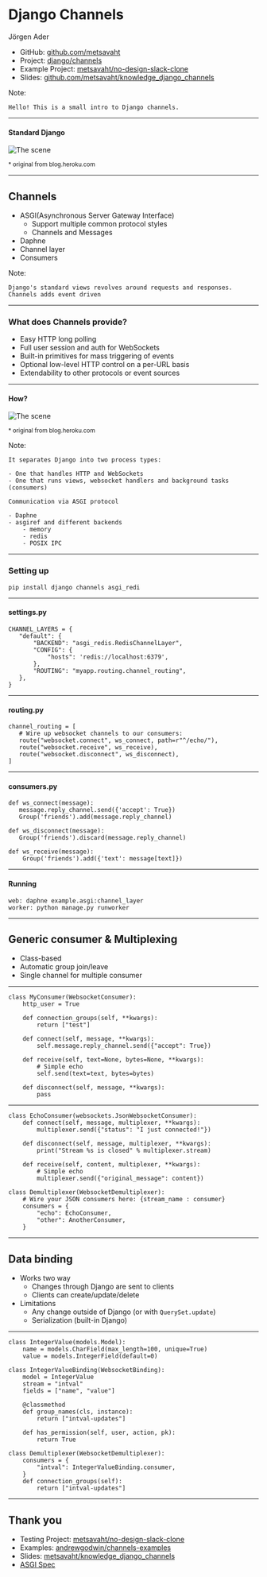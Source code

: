 # Django Channels

Jörgen Ader

- GitHub: [github.com/metsavaht](https://github.com/metsavaht)
- Project: [django/channels](https://github.com/django/channels)
- Example Project: [metsavaht/no-design-slack-clone](https://github.com/metsavaht/no-design-slack-clone)
- Slides: [github.com/metsavaht/knowledge_django_channels](https://github.com/metsavaht/knowledge_django_channels)

Note:

    Hello! This is a small intro to Django channels.

***

#### Standard Django

![The scene](./img/django-wsgi.png)

<small>* original from blog.heroku.com</small>

***

## Channels

- ASGI(Asynchronous Server Gateway Interface)
  - Support multiple common protocol styles
  - Channels and Messages
- Daphne
- Channel layer
- Consumers

Note:

    Django's standard views revolves around requests and responses.
    Channels adds event driven

---

### What does Channels provide?

- Easy HTTP long polling
- Full user session and auth for WebSockets
- Built-in primitives for mass triggering of events
- Optional low-level HTTP control on a per-URL basis
- Extendability to other protocols or event sources

***

#### How?

![The scene](./img/django-asgi.png)

<small>* original from blog.heroku.com</small>

Note:
    
    It separates Django into two process types:

    - One that handles HTTP and WebSockets
    - One that runs views, websocket handlers and background tasks (consumers)
    
    Communication via ASGI protocol
    
    - Daphne
    - asgiref and different backends
        - memory
        - redis
        - POSIX IPC

***

### Setting up

```
pip install django channels asgi_redi
```

---

#### settings.py

```
CHANNEL_LAYERS = {
   "default": {
       "BACKEND": "asgi_redis.RedisChannelLayer",
       "CONFIG": {
           "hosts": 'redis://localhost:6379',
       },
       "ROUTING": "myapp.routing.channel_routing",
   },
}
```

---

#### routing.py

```
channel_routing = [
   # Wire up websocket channels to our consumers:
   route("websocket.connect", ws_connect, path=r"^/echo/"),
   route("websocket.receive", ws_receive),
   route("websocket.disconnect", ws_disconnect),
]
```

---

#### consumers.py

```
def ws_connect(message):
   message.reply_channel.send({'accept': True})
   Group('friends').add(message.reply_channel)

def ws_disconnect(message):
   Group('friends').discard(message.reply_channel)
   
def ws_receive(message):
    Group('friends').add({'text': message[text]})
```

---

#### Running

```
web: daphne example.asgi:channel_layer
worker: python manage.py runworker
```

***

## Generic consumer & Multiplexing

- Class-based
- Automatic group join/leave
- Single channel for multiple consumer

---

```
class MyConsumer(WebsocketConsumer):
    http_user = True

    def connection_groups(self, **kwargs):
        return ["test"]

    def connect(self, message, **kwargs):
        self.message.reply_channel.send({"accept": True})

    def receive(self, text=None, bytes=None, **kwargs):
        # Simple echo
        self.send(text=text, bytes=bytes)

    def disconnect(self, message, **kwargs):
        pass
```

---

```
class EchoConsumer(websockets.JsonWebsocketConsumer):
    def connect(self, message, multiplexer, **kwargs):
        multiplexer.send({"status": "I just connected!"})

    def disconnect(self, message, multiplexer, **kwargs):
        print("Stream %s is closed" % multiplexer.stream)

    def receive(self, content, multiplexer, **kwargs):
        # Simple echo
        multiplexer.send({"original_message": content})

class Demultiplexer(WebsocketDemultiplexer):
    # Wire your JSON consumers here: {stream_name : consumer}
    consumers = {
        "echo": EchoConsumer,
        "other": AnotherConsumer,
    }
```

***

## Data binding
- Works two way
  - Changes through Django are sent to clients
  - Clients can create/update/delete 
- Limitations
  - Any change outside of Django (or with `QuerySet.update`)
  - Serialization (built-in Django)

---

```
class IntegerValue(models.Model):
    name = models.CharField(max_length=100, unique=True)
    value = models.IntegerField(default=0)

class IntegerValueBinding(WebsocketBinding):
    model = IntegerValue
    stream = "intval"
    fields = ["name", "value"]

    @classmethod
    def group_names(cls, instance):
        return ["intval-updates"]

    def has_permission(self, user, action, pk):
        return True

class Demultiplexer(WebsocketDemultiplexer):
    consumers = {
        "intval": IntegerValueBinding.consumer,
    }
    def connection_groups(self):
        return ["intval-updates"]
```

***

## Thank you

- Testing Project: [metsavaht/no-design-slack-clone](https://github.com/metsavaht/no-design-slack-clone)
- Examples: [andrewgodwin/channels-examples](https://github.com/andrewgodwin/channels-examples)
- Slides: [metsavaht/knowledge_django_channels](https://github.com/metsavaht/knowledge_django_channels)
- [ASGI Spec](http://channels.readthedocs.io/en/latest/asgi.html)

